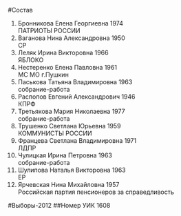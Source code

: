 #Состав
1. Бронникова Елена Георгиевна 1974   
    ПАТРИОТЫ РОССИИ
2. Ваганова Нина Александровна 1950   
    СР
3. Леляк Ирина Викторовна 1966   
    ЯБЛОКО
4. Нестеренко Елена Павловна 1961   
    МС МО г.Пушкин
5. Паськова Татьяна Владимировна 1963   
    собрание-работа
6. Распопов Евгений Александрович 1946   
    КПРФ
7. Третьякова Мария Николаевна 1977   
    собрание-работа
8. Трушенко Светлана Юрьевна 1959   
    КОММУНИСТЫ РОССИИ
9. Францева Светлана Владимировна 1971   
    ЛДПР
10. Чулицкая Ирина Петровна 1963   
    собрание-работа
11. Шулипова Наталья Викторовна 1963   
    ЕР
12. Ярчевская Нина Михайловна 1957   
    Российская партия пенсионеров за справедливость

#Выборы-2012
##Номер УИК
1608